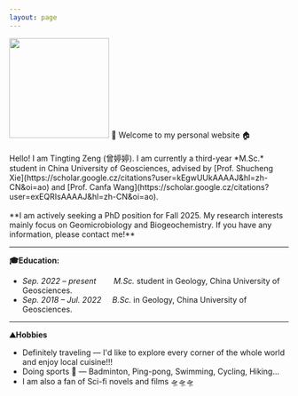 ```yaml
---
layout: page
---
```

<img src="https://Ting-ttZeng.github.io/Ting.jpg" class="floatpic" width="180" height="180">
🤗 Welcome to my personal website 🏠️<br>
<br>
Hello! I am Tingting Zeng (曾婷婷). I am currently a third-year *M.Sc.* student in China University of Geosciences, advised by [Prof. Shucheng Xie](https://scholar.google.cz/citations?user=kEgwUUkAAAAJ&hl=zh-CN&oi=ao) and  [Prof. Canfa Wang](https://scholar.google.cz/citations?user=exEQRIsAAAAJ&hl=zh-CN&oi=ao). <br>
<br>
**I am actively seeking a PhD position for Fall 2025. My research interests mainly focus on Geomicrobiology and Biogeochemistry. If you have any information, please contact me!**


---
**🎓️Education:**
- _Sep. 2022 – present_        _M.Sc._ student in Geology, China University of Geosciences.
- _Sep. 2018 – Jul. 2022_     _B.Sc._ in Geology, China University of Geosciences.

---
**⛰️Hobbies**

- Definitely traveling — I'd like to explore every corner of the whole world and enjoy local cuisine!!!
- Doing sports 🫶 — Badminton, Ping-pong, Swimming, Cycling, Hiking...
- I am also a fan of Sci-fi novels and films 🛸🛸🛸